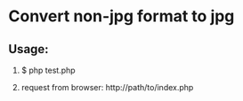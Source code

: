 # Convert non-jpg format to jpg

## Usage:
1. $ php test.php

2. request from browser:  http://path/to/index.php
